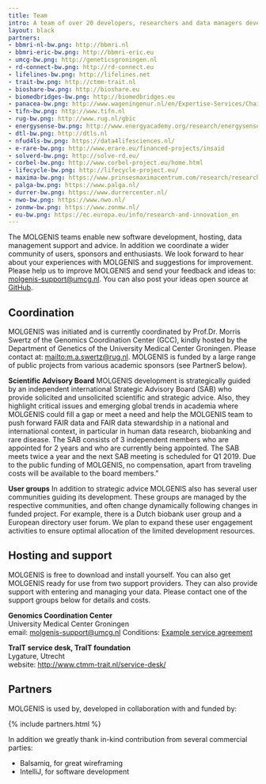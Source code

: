 ```yaml
---
title: Team
intro: A team of over 20 developers, researchers and data managers develops, supports and continuously improves the software. Furthermore we have a large community of international and national partners supporting the project.
layout: black
partners:
- bbmri-nl-bw.png: http://bbmri.nl
- bbmri-eric-bw.png: http://bbmri-eric.eu
- umcg-bw.png: http://geneticsgroningen.nl
- rd-connect-bw.png: http://rd-connect.eu
- lifelines-bw.png: http://lifelines.net
- trait-bw.png: http://ctmm-trait.nl
- bioshare-bw.png: http://bioshare.eu
- biomedbridges-bw.png: http://biomedbridges.eu
- panacea-bw.png: http://www.wageningenur.nl/en/Expertise-Services/Chair-groups/Plant-Sciences/Laboratory-of-Nematology/Projects/PANACEA.htm
- tifn-bw.png: http://www.tifn.nl
- rug-bw.png: http://www.rug.nl/gbic
- energysense-bw.png: http://www.energyacademy.org/research/energysense
- dtl-bw.png: http://dtls.nl
- nfud4ls-bw.png: https://data4lifesciences.nl/
- e-rare-bw.png: http://www.erare.eu/financed-projects/insaid
- solverd-bw.png: http://solve-rd.eu/
- corbel-bw.png: http://www.corbel-project.eu/home.html
- lifecycle-bw.png: http://lifecycle-project.eu/
- maxima-bw.png: https://www.prinsesmaximacentrum.com/research/research/our-research-groups/kemmeren-group/
- palga-bw.png: https://www.palga.nl/
- durrer-bw.png: https://www.durrercenter.nl/
- nwo-bw.png: https://www.nwo.nl/
- zonmw-bw.png: https://www.zonmw.nl/
- eu-bw.png: https://ec.europa.eu/info/research-and-innovation_en
---
```


The MOLGENIS teams enable new software development, hosting, data management support and advice. In addition we coordinate a wider community of users, sponsors and enthusiasts. We look forward to hear about your experiences with MOLGENIS and suggestions for improvement. Please help us to improve MOLGENIS and send your feedback and ideas to: molgenis-support@umcg.nl. You can also post your ideas open source at [GitHub](https://github.com/molgenis/molgenis/issues).

## Coordination
MOLGENIS was initiated and is currently coordinated by Prof.Dr. Morris Swertz of the Genomics Coordination Center (GCC), kindly hosted by the Department of Genetics of the University Medical Center Groningen. Please contact at: <a href="mailto:m.a.swertz@rug.nl">mailto:m.a.swertz@rug.nl</a>. MOLGENIS is funded by a large range of public projects from various academic sponsors (see PartnerS below).

**Scientific Advisory Board**
MOLGENIS development is strategically guided by an independent international Strategic Advisory Board (SAB) who provide solicited and unsolicited scientific and strategic advice. Also, they highlight critical issues and emerging global trends in academia where MOLGENIS could fill a gap or meet a need and help the MOLGENIS team to push forward FAIR data and FAIR data stewardship in a national and international context, in particular in human data research, biobanking and rare disease. The SAB consists of 3 independent members who are appointed for 2 years and who are currently being appointed. The SAB meets twice a year and the next SAB meeting is scheduled for Q1 2019. Due to the public funding of MOLGENIS, no compensation, apart from traveling costs will be available to the board members.”

**User groups**
In addition to strategic advice MOLGENIS also has several user communities guiding its development. These groups are managed by the respective communities, and often change dynamically following changes in funded project. For example, there is a Dutch biobank user group and a European directory user forum. We plan to expand these user engagement activities to ensure optimal allocation of the limited development resources.

## Hosting and support
MOLGENIS is free to download and install yourself. You can also get MOLGENIS ready for use from two support providers. They can also provide support with entering and managing your data. Please contact one of the support groups below for details and costs.

**Genomics Coordination Center**  
University Medical Center Groningen  
email: <molgenis-support@umcg.nl>
Conditions: [Example service agreement](/attachments/MOLGENIS_DVO_annex4_20201120.pdf)

**TraIT service desk, TraIT foundation**   
Lygature, Utrecht  
website: <http://www.ctmm-trait.nl/service-desk/>

## Partners

MOLGENIS is used by, developed in collaboration with and funded by:

{% include partners.html %}

In addition we greatly thank in-kind contribution from several commercial parties:
* Balsamiq, for great wireframing
* IntelliJ, for software development
